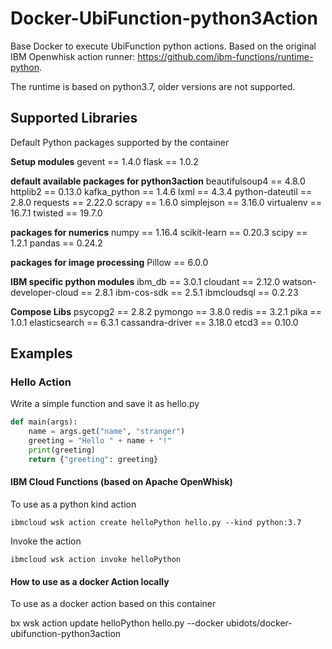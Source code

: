 # Docker-UbiFunction-python3Action
Base Docker to execute UbiFunction python actions. Based on the original IBM Openwhisk action runner: https://github.com/ibm-functions/runtime-python.

The runtime is based on python3.7, older versions are not supported.

## Supported Libraries

Default Python packages supported by the container

**Setup modules**
gevent == 1.4.0
flask == 1.0.2

**default available packages for python3action**
beautifulsoup4 == 4.8.0
httplib2 == 0.13.0
kafka_python == 1.4.6
lxml == 4.3.4
python-dateutil == 2.8.0
requests == 2.22.0
scrapy == 1.6.0
simplejson == 3.16.0
virtualenv == 16.7.1
twisted == 19.7.0

**packages for numerics**
numpy == 1.16.4
scikit-learn == 0.20.3
scipy == 1.2.1
pandas == 0.24.2

**packages for image processing**
Pillow == 6.0.0

**IBM specific python modules**
ibm_db == 3.0.1
cloudant == 2.12.0
watson-developer-cloud == 2.8.1
ibm-cos-sdk == 2.5.1
ibmcloudsql == 0.2.23

**Compose Libs**
psycopg2 == 2.8.2
pymongo == 3.8.0
redis == 3.2.1
pika == 1.0.1
elasticsearch == 6.3.1
cassandra-driver == 3.18.0
etcd3 == 0.10.0

## Examples

### Hello Action

Write a simple function and save it as hello.py

```py
def main(args):
    name = args.get("name", "stranger")
    greeting = "Hello " + name + "!"
    print(greeting)
    return {"greeting": greeting}
```

#### IBM Cloud Functions (based on Apache OpenWhisk)

To use as a python kind action

```
ibmcloud wsk action create helloPython hello.py --kind python:3.7
```

Invoke the action

```
ibmcloud wsk action invoke helloPython
```

#### How to use as a docker Action locally
To use as a docker action based on this container

bx wsk action update helloPython hello.py --docker ubidots/docker-ubifunction-python3action
